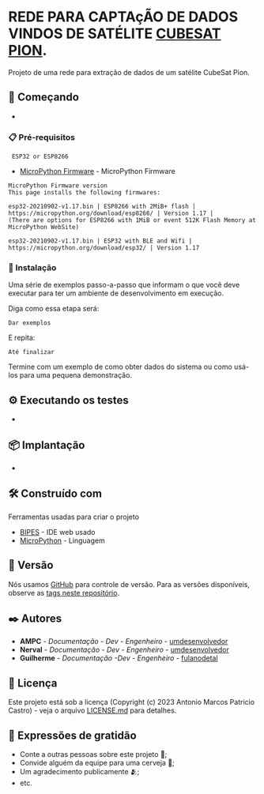 # REDE PARA CAPTAçÃO DE DADOS VINDOS DE SATÉLITE  [CUBESAT PION](https://github.com/pion-labs/pion-educational-kits/wiki). 

Projeto de uma rede para extração de dados de um satélite CubeSat Pion.

## 🚀 Começando

-

### 📋 Pré-requisitos

```
 ESP32 or ESP8266
```

* [MicroPython Firmware](https://bipes.net.br/flash/esp-web-tools/) - MicroPython Firmware

```
MicroPython Firmware version 
This page installs the following firmwares:

esp32-20210902-v1.17.bin | ESP8266 with 2MiB+ flash | https://micropython.org/download/esp8266/ | Version 1.17 |
(There are options for ESP8266 with 1MiB or event 512K Flash Memory at MicroPython WebSite)

esp32-20210902-v1.17.bin | ESP32 with BLE and Wifi | https://micropython.org/download/esp32/ | Version 1.17
```

### 🔧 Instalação

Uma série de exemplos passo-a-passo que informam o que você deve executar para ter um ambiente de desenvolvimento em execução.

Diga como essa etapa será:

```
Dar exemplos
```

E repita:

```
Até finalizar
```

Termine com um exemplo de como obter dados do sistema ou como usá-los para uma pequena demonstração.

## ⚙️ Executando os testes

-

## 📦 Implantação

-

## 🛠️ Construído com

Ferramentas usadas para criar o projeto

* [BIPES](https://bipes.net.br/ide/) - IDE web usado
* [MicroPython](https://micropython.org) - Linguagem


## 📌 Versão

Nós usamos [GitHub](https://github.com) para controle de versão. Para as versões disponíveis, observe as [tags neste repositório](https://github.com/TonyMPCastro/rede_pion_sat). 

## ✒️ Autores

* **AMPC** - *Documentação - Dev - Engenheiro* - [umdesenvolvedor](https://github.com/TonyMPCastro)
* **Nerval** - *Documentação - Dev - Engenheiro* - [umdesenvolvedor]()
* **Guilherme** - *Documentação -Dev - Engenheiro* - [fulanodetal]()


## 📄 Licença

Este projeto está sob a licença (Copyright (c) 2023 Antonio Marcos Patricio Castro) - veja o arquivo [LICENSE.md](https://github.com/TonyMPCastro/rede_pion_sat/blob/main/LICENSE) para detalhes.

## 🎁 Expressões de gratidão

* Conte a outras pessoas sobre este projeto 📢;
* Convide alguém da equipe para uma cerveja 🍺;
* Um agradecimento publicamente 🫂;
* etc.

